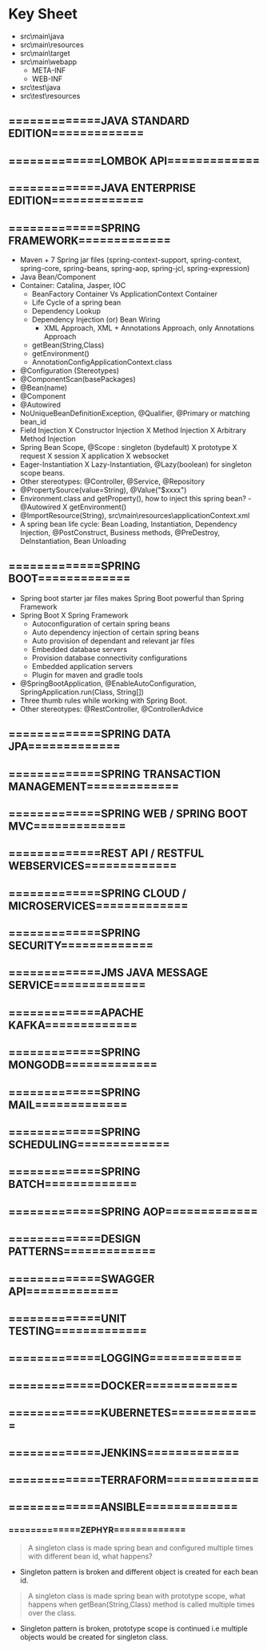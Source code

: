 # Key Sheet

* src\main\java  
* src\main\resources
* src\main\target
* src\main\webapp
  * META-INF
  * WEB-INF
* src\test\java
* src\test\resources

## =============JAVA STANDARD EDITION=============

## =============LOMBOK API=============

## =============JAVA ENTERPRISE EDITION=============

## =============SPRING FRAMEWORK=============
* Maven + 7 Spring jar files (spring-context-support, spring-context, spring-core, spring-beans, spring-aop, spring-jcl,
spring-expression)
* Java Bean/Component
* Container: Catalina, Jasper, IOC
  * BeanFactory Container Vs ApplicationContext Container
  * Life Cycle of a spring bean
  * Dependency Lookup
  * Dependency Injection (or) Bean Wiring
    * XML Approach, XML + Annotations Approach, only Annotations Approach
  * getBean(String,Class)
  * getEnvironment()
  * AnnotationConfigApplicationContext.class
* @Configuration (Stereotypes)
* @ComponentScan(basePackages)
* @Bean(name)
* @Component
* @Autowired
* NoUniqueBeanDefinitionException, @Qualifier, @Primary or matching bean_id
* Field Injection X Constructor Injection X Method Injection X Arbitrary Method Injection
* Spring Bean Scope, @Scope : singleton (bydefault) X prototype X request X session X application X websocket
* Eager-Instantiation X Lazy-Instantiation, @Lazy(boolean) for singleton scope beans.
* Other stereotypes: @Controller, @Service, @Repository
* @PropertySource(value=String), @Value("$xxxx")
* Environment.class and getProperty(), how to inject this spring bean? - @Autowired X getEnvironment()
* @ImportResource(String), src\main\resources\applicationContext.xml
* A spring bean life cycle: Bean Loading, Instantiation, Dependency Injection, @PostConstruct, Business methods, 
@PreDestroy, DeInstantiation, Bean Unloading

## =============SPRING BOOT=============
* Spring boot starter jar files makes Spring Boot powerful than Spring Framework
* Spring Boot X Spring Framework
  * Autoconfiguration of certain spring beans
  * Auto dependency injection of certain spring beans
  * Auto provision of dependant and relevant jar files
  * Embedded database servers
  * Provision database connectivity configurations
  * Embedded application servers
  * Plugin for maven and gradle tools
* @SpringBootApplication, @EnableAutoConfiguration, SpringApplication.run(Class, String[])
* Three thumb rules while working with Spring Boot.
* Other stereotypes: @RestController, @ControllerAdvice

## =============SPRING DATA JPA=============

## =============SPRING TRANSACTION MANAGEMENT=============

## =============SPRING WEB / SPRING BOOT MVC=============

## =============REST API / RESTFUL WEBSERVICES=============

## =============SPRING CLOUD / MICROSERVICES=============

## =============SPRING SECURITY=============

## =============JMS JAVA MESSAGE SERVICE=============

## =============APACHE KAFKA=============

## =============SPRING MONGODB=============

## =============SPRING MAIL=============

## =============SPRING SCHEDULING=============

## =============SPRING BATCH=============

## =============SPRING AOP=============

## =============DESIGN PATTERNS=============

## =============SWAGGER API=============

## =============UNIT TESTING=============

## =============LOGGING=============

## =============DOCKER=============

## =============KUBERNETES=============

## =============JENKINS=============

## =============TERRAFORM=============

## =============ANSIBLE=============



### =============ZEPHYR=============

> A singleton class is made spring bean and configured multiple times with different bean id, what happens?
* Singleton pattern is broken and different object is created for each bean id.

> A singleton class is made spring bean with prototype scope, what happens when getBean(String,Class) method is called
multiple times over the class.
* Singleton pattern is broken, prototype scope is continued i.e multiple objects would be created for singleton class.

